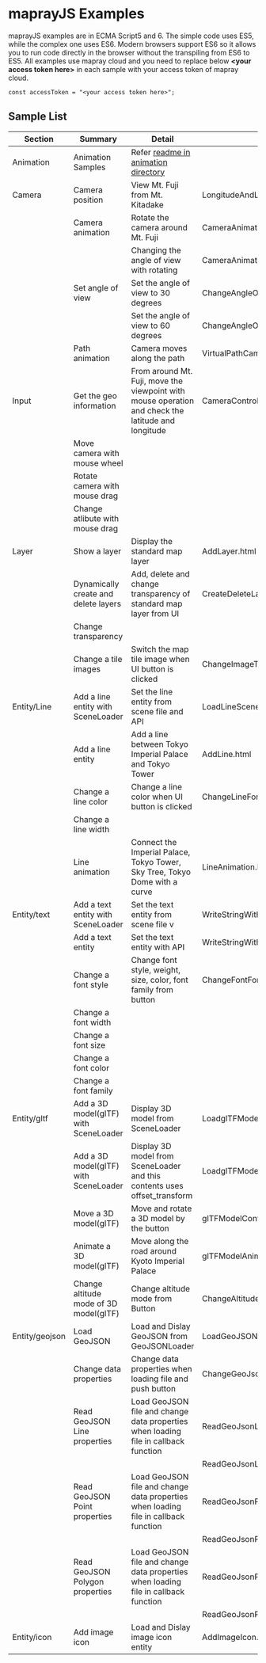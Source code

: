 # maprayJS Examples
maprayJS examples are in ECMA Script5 and 6.
The simple code uses ES5, while the complex one uses ES6.
Modern browsers support ES6 so it allows you to run code directly in the browser without the transpiling from ES6 to ES5.
All examples use mapray cloud and you need to replace below **\<your access token here\>** in each sample with your access token of mapray cloud.

```
const accessToken = "<your access token here>";
```

## Sample List

| Section  | Summary                              | Detail                                                      | HTML file                           | JavaScript                                        | data file |
|----------|--------------------------------------|-------------------------------------------------------------|-------------------------------------|---------------------------------------------------|-------------|
| Animation | Animation Samples                   | Refer [readme in animation directory](https://github.com/sony/mapray-js/blob/animation-sample/examples/animation/README.md) | | |
| Camera   | Camera position                      | View Mt. Fuji from Mt. Kitadake                             | LongitudeAndLatitudeCameraPos.html  | -                                                 | -           |
|          | Camera animation                     | Rotate the camera around Mt. Fuji                           | CameraAnimation.html                | CameraAnimation.js                                | -           |
|          |                                      | Changing the angle of view with rotating                    | CameraAnimationVer2.html            | CameraAnimationVer2.js                            | -           |
|          | Set angle of view                    | Set the angle of view to 30 degrees                         | ChangeAngleOfView30.html            | -                                                 | -           |
|          |                                      | Set the angle of view to 60 degrees                         | ChangeAngleOfView60.html            | -                                                 | -           |
|          | Path animation                       | Camera moves along the path                                 | VirtualPathCameraAnimation.html     | VirtualPathCameraAnimation.js                     | -           |
| Input    | Get the geo information              | From around Mt. Fuji, move the viewpoint with mouse operation and check the latitude and longitude| CameraControlWithMouse.html | CameraControlWithMouse.js CheckInputKeyAndMouse.js | - |
|          | Move camera with mouse wheel         |                                                             |                                     |                                                   |             |
|          | Rotate camera with mouse drag        |                                                             |                                     |                                                   |             |
|          | Change atlibute with mouse drag      |                                                             |                                     |                                                   |             |
| Layer    | Show a layer                         | Display the standard map layer                              | AddLayer.html                       | -                                                 | -           |
|          | Dynamically create and delete layers | Add, delete and change transparency of standard map layer from UI  | CreateDeleteLayerChangeOpacity.html | CreateDeleteLayerChangeOpacity.js          | -           |
|          | Change transparency                  |                                                                    |                                     |                                            |             |
|          | Change a tile images                 | Switch the map tile image when UI button is clicked                | ChangeImageTile.html                | ChangeImageTile.js                         | -           |
| Entity/Line  | Add a line entity with SceneLoader | Set the line entity from scene file and API                      | LoadLineScene.html                  | LoadLineScene.js                           | line.json   |
|              | Add a line entity                  | Add a line between Tokyo Imperial Palace and Tokyo Tower         | AddLine.html                        | -                                          | -           |
|              | Change a line color                | Change a line color when UI button is clicked                    | ChangeLineFormat.html               | ChangeLineFormat.js                        | -           |
|              | Change a line width                |                                                                  |                                     |                                            |             |
|              | Line animation                     | Connect the Imperial Palace, Tokyo Tower, Sky Tree, Tokyo Dome with a curve | LineAnimation.html       | LineAnimation.js                           | -           |
| Entity/text  | Add a text entity with SceneLoader | Set the text entity from scene file v                             | WriteStringWithSceneLoder.html  
|              | Add a text entity                  | Set the text entity with API                                     | WriteStringWithAddText.html         | -                                          | -           |
|              | Change a font style                | Change font style, weight, size, color, font family from button  | ChangeFontFormat.html               | ChangeFontFormat.js                        | -           |
|              | Change a font width                |                                                                  |                                     |                                            |             |
|              | Change a font size                 |                                                                  |                                     |                                            |             |
|              | Change a font color                |                                                                  |                                     |                                            |             |
|              | Change a font family               |                                                                  |                                     |                                            |             |
| Entity/gltf | Add a 3D model(glTF) with SceneLoader    | Display 3D model from SceneLoader                                | LoadglTFModel.html                    | LoadglTFModel.js                             | glTFLoad.json    |
|            | Add a 3D model(glTF) with SceneLoader    | Display 3D model from SceneLoader and this contents uses offset_transform                             | LoadglTFModelVer2.html                    | LoadglTFModelVer2.js                             | glTFLoadVer2.json    |
|              | Move a 3D model(glTF)                   | Move and rotate a 3D model by the button                         | glTFModelController.html                | glTFModelController.js                         | glTFController.json    |
|              | Animate a 3D model(glTF)                 | Move along the road around Kyoto Imperial Palace                 | glTFModelAnimation.html                 |glTFModelAnimation.js                          | glTFAnimation.json    |
|              | Change altitude mode of 3D model(glTF)                 | Change altitude mode from Button              | ChangeAltitudeMode.html                 |ChangeAltitudeMode.js                          | glTFChangeAltitudeMode.json    |
|  Entity/geojson      | Load GeoJSON  | Load and Dislay GeoJSON from GeoJSONLoader              | LoadGeoJSON.html                 | LoadGeoJSON.js                          | RouteLine.json    |
|        | Change data properties  | Change data properties when loading file and push button     | ChangeGeoJsonFormat.html                 | ChangeGeoJsonFormat.js                          | RouteLine.json    |
|        | Read GeoJSON Line properties  | Load GeoJSON file and change data properties when loading file in callback function    | ReadGeoJsonLineProperties.html                 | ReadGeoJsonLineProperties.js                          | shinjuku_barrier)free_line.json    |
|        |  |    | ReadGeoJsonLinePropertiesVer2.html                 | ReadGeoJsonLinePropertiesVer2.js                          | hyogo_buss.json   |
|        | Read GeoJSON Point properties  | Load GeoJSON file and change data properties when loading file in callback function    | ReadGeoJsonPointProperties.html                 | ReadGeoJsonPointProperties.js                          | tokyo_evacuation_area_point.json   |
|        |   |   | ReadGeoJsonPointPropertiesVer2.html                 | ReadGeoJsonPointPropertiesVer2.js                          | kyoto_school.json   |
|        | Read GeoJSON Polygon properties  | Load GeoJSON file and change data properties when loading file in callback function    | ReadGeoJsonPolygonProperties.html                 | ReadGeoJsonPolygonProperties.js                          | tokyo_population.json   |
|        |   |     | ReadGeoJsonPolygonPropertiesVer2.html                 | ReadGeoJsonPolygonPropertiesVer2.js                          | climatological_normal.json   |
|  Entity/icon      | Add image icon  | Load and Dislay image icon entity        | AddImageIcon.html                 |                       | TokyoTower.jpg    |
